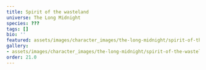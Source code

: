 ```yaml
---
title: Spirit of the wasteland
universe: The Long Midnight
species: ???
tags: []
bio: ''
featured: assets/images/character_images/the-long-midnight/spirit-of-the-wasteland/spirit.webp
gallery:
- assets/images/character_images/the-long-midnight/spirit-of-the-wasteland/spirit.webp
order: 21.0
---
```




